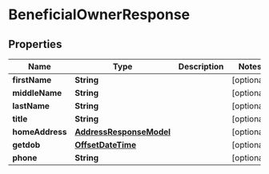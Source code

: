 
# BeneficialOwnerResponse

## Properties
Name | Type | Description | Notes
------------ | ------------- | ------------- | -------------
**firstName** | **String** |  |  [optional]
**middleName** | **String** |  |  [optional]
**lastName** | **String** |  |  [optional]
**title** | **String** |  |  [optional]
**homeAddress** | [**AddressResponseModel**](AddressResponseModel.md) |  |  [optional]
**getdob** | [**OffsetDateTime**](OffsetDateTime.md) |  |  [optional]
**phone** | **String** |  |  [optional]



